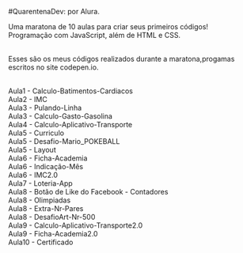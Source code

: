#QuarentenaDev: por Alura.

Uma maratona de 10 aulas para criar seus primeiros códigos!
<br>Programação com JavaScript, além de HTML e CSS.

<br>Esses são os meus códigos realizados durante a maratona,progamas escritos no site codepen.io.

<br>Aula1 - Calculo-Batimentos-Cardiacos
<br>Aula2 - IMC
<br>Aula3 - Pulando-Linha
<br>Aula3 - Calculo-Gasto-Gasolina
<br>Aula4 - Calculo-Aplicativo-Transporte
<br>Aula5 - Curriculo
<br>Aula5 - Desafio-Mario_POKEBALL
<br>Aula5 - Layout
<br>Aula6 - Ficha-Academia
<br>Aula6 - Indicação-Mês
<br>Aula6 - IMC2.0
<br>Aula7 - Loteria-App
<br>Aula8 - Botão de Like do Facebook - Contadores
<br>Aula8 - Olimpiadas
<br>Aula8 - Extra-Nr-Pares
<br>Aula8 - DesafioArt-Nr-500
<br>Aula9 - Calculo-Aplicativo-Transporte2.0
<br>Aula9 - Ficha-Academia2.0
<br>Aula10 - Certificado

